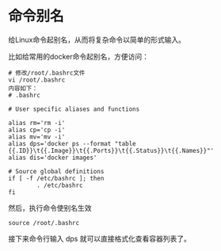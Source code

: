 # 命令别名

给Linux命令起别名，从而将复杂命令以简单的形式输入。

比如给常用的docker命令起别名，方便访问：

```
# 修改/root/.bashrc文件
vi /root/.bashrc
内容如下：
# .bashrc

# User specific aliases and functions

alias rm='rm -i'
alias cp='cp -i'
alias mv='mv -i'
alias dps='docker ps --format "table {{.ID}}\t{{.Image}}\t{{.Ports}}\t{{.Status}}\t{{.Names}}"'
alias dis='docker images'

# Source global definitions
if [ -f /etc/bashrc ]; then
        . /etc/bashrc
fi
```

然后，执行命令使别名生效

```
source /root/.bashrc
```

接下来命令行输入 dps 就可以直接格式化查看容器列表了。